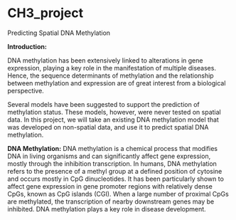 # CH3_project
Predicting Spatial DNA Methylation

**Introduction:**

DNA methylation has been extensively linked to alterations in gene expression, playing a key role in the
manifestation of multiple diseases.
Hence, the sequence determinants of methylation and the relationship
between methylation and expression are of great interest from a biological perspective.

Several models have been suggested to support the prediction of methylation status. These models,
however, were never tested on spatial data. In this project, we will take an existing DNA methylation model
that was developed on non-spatial data, and use it to predict spatial DNA methylation.

  **DNA Methylation:** DNA methylation is a chemical process that modifies DNA in living organisms and can
  significantly affect gene expression, mostly through the inhibition transcription. In humans, DNA
  methylation refers to the presence of a methyl group at a defined position of cytosine and occurs mostly
  in CpG dinucleotides. It has been particularly shown to affect gene expression in gene promoter regions
  with relatively dense CpGs, known as CpG islands (CGI). When a large number of proximal CpGs are
  methylated, the transcription of nearby downstream genes may be inhibited. DNA methylation plays a key
  role in disease development.
